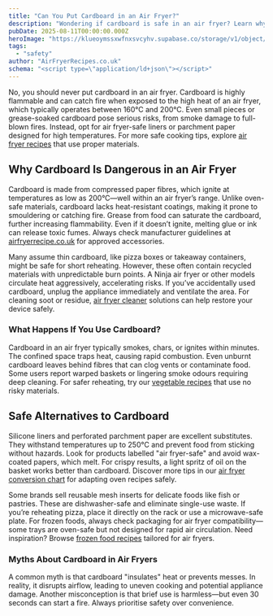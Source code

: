 ```yaml
---
title: "Can You Put Cardboard in an Air Fryer?"
description: "Wondering if cardboard is safe in an air fryer? Learn why it's risky, fire hazards, and safer alternatives for cooking and reheating."
pubDate: 2025-08-11T00:00:00.000Z
heroImage: "https://klueoymssxwfnxsvcyhv.supabase.co/storage/v1/object/public/md/can-you-put-cardboard-in-an-air-fryer-97ceac02.png"
tags:
  - "safety"
author: "AirFryerRecipes.co.uk"
schema: "<script type=\"application/ld+json\"></script>"
---
```


<p>No, you should never put cardboard in an air fryer. Cardboard is highly flammable and can catch fire when exposed to the high heat of an air fryer, which typically operates between 160°C and 200°C. Even small pieces or grease-soaked cardboard pose serious risks, from smoke damage to full-blown fires. Instead, opt for air fryer-safe liners or parchment paper designed for high temperatures. For more safe cooking tips, explore <a href=https://www.airfryerrecipe.co.uk/recipes>air fryer recipes</a> that use proper materials.</p>  

<h2>Why Cardboard Is Dangerous in an Air Fryer</h2>  
<p>Cardboard is made from compressed paper fibres, which ignite at temperatures as low as 200°C—well within an air fryer’s range. Unlike oven-safe materials, cardboard lacks heat-resistant coatings, making it prone to smouldering or catching fire. Grease from food can saturate the cardboard, further increasing flammability. Even if it doesn’t ignite, melting glue or ink can release toxic fumes. Always check manufacturer guidelines at <a href=https://www.airfryerrecipe.co.uk>airfryerrecipe.co.uk</a> for approved accessories.</p>  

<p>Many assume thin cardboard, like pizza boxes or takeaway containers, might be safe for short reheating. However, these often contain recycled materials with unpredictable burn points. A Ninja air fryer or other models circulate heat aggressively, accelerating risks. If you’ve accidentally used cardboard, unplug the appliance immediately and ventilate the area. For cleaning soot or residue, <a href=https://www.airfryerrecipe.co.uk/air-fryer-cleaner>air fryer cleaner</a> solutions can help restore your device safely.</p>  

<h3>What Happens If You Use Cardboard?</h3>  
<p>Cardboard in an air fryer typically smokes, chars, or ignites within minutes. The confined space traps heat, causing rapid combustion. Even unburnt cardboard leaves behind fibres that can clog vents or contaminate food. Some users report warped baskets or lingering smoke odours requiring deep cleaning. For safer reheating, try our <a href=https://www.airfryerrecipe.co.uk/recipe-category/vegetables>vegetable recipes</a> that use no risky materials.</p>  

<h2>Safe Alternatives to Cardboard</h2>  
<p>Silicone liners and perforated parchment paper are excellent substitutes. They withstand temperatures up to 250°C and prevent food from sticking without hazards. Look for products labelled "air fryer-safe" and avoid wax-coated papers, which melt. For crispy results, a light spritz of oil on the basket works better than cardboard. Discover more tips in our <a href=https://www.airfryerrecipe.co.uk/air-fryer-conversion-chart>air fryer conversion chart</a> for adapting oven recipes safely.</p>  

<p>Some brands sell reusable mesh inserts for delicate foods like fish or pastries. These are dishwasher-safe and eliminate single-use waste. If you’re reheating pizza, place it directly on the rack or use a microwave-safe plate. For frozen foods, always check packaging for air fryer compatibility—some trays are oven-safe but not designed for rapid air circulation. Need inspiration? Browse <a href=https://www.airfryerrecipe.co.uk/recipe-category/frozen-foods>frozen food recipes</a> tailored for air fryers.</p>  

<h3>Myths About Cardboard in Air Fryers</h3>  
<p>A common myth is that cardboard "insulates" heat or prevents messes. In reality, it disrupts airflow, leading to uneven cooking and potential appliance damage. Another misconception is that brief use is harmless—but even 30 seconds can start a fire. Always prioritise safety over convenience.</p>